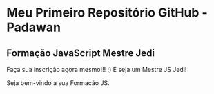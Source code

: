 # Meu Primeiro Repositório GitHub - Padawan
## Formação JavaScript Mestre Jedi

Faça sua inscrição agora mesmo!!! :) E seja um Mestre JS Jedi!

Seja bem-vindo a sua Formação JS.
